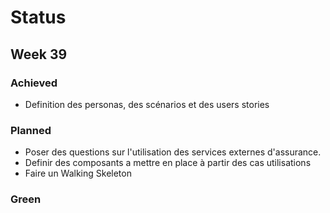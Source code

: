 # Status

## Week 39 

### Achieved

- Definition des personas, des scénarios et des users stories

### Planned

- Poser des questions sur l'utilisation des services externes d'assurance.
- Definir des composants a mettre en place à partir des cas utilisations
- Faire un Walking Skeleton

### Green

